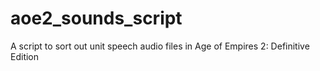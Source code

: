 # aoe2_sounds_script
A script to sort out unit speech audio files in Age of Empires 2: Definitive Edition
